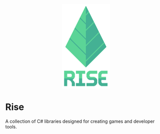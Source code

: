 <p align="center">
  <img width="150" height="263" src="Assets/readme_logo.png">
</p>

# Rise
A collection of C# libraries designed for creating games and developer tools.
